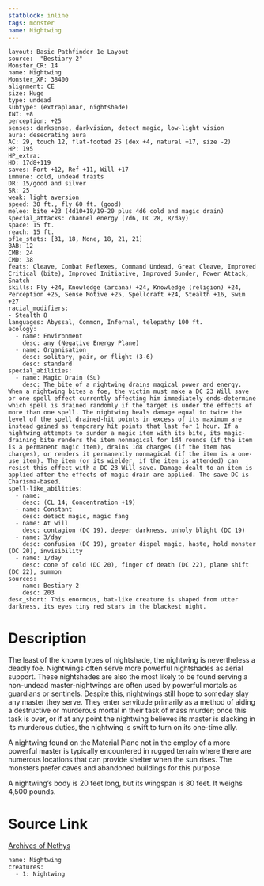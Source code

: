 ```yaml
---
statblock: inline
tags: monster
name: Nightwing
---
```

```statblock
layout: Basic Pathfinder 1e Layout
source:  "Bestiary 2"
Monster_CR: 14
name: Nightwing
Monster_XP: 38400
alignment: CE
size: Huge
type: undead
subtype: (extraplanar, nightshade)
INI: +8
perception: +25
senses: darksense, darkvision, detect magic, low-light vision
aura: desecrating aura
AC: 29, touch 12, flat-footed 25 (dex +4, natural +17, size -2)
HP: 195
HP_extra: 
HD: 17d8+119
saves: Fort +12, Ref +11, Will +17
immune: cold, undead traits
DR: 15/good and silver
SR: 25
weak: light aversion
speed: 30 ft., fly 60 ft. (good)
melee: bite +23 (4d10+18/19-20 plus 4d6 cold and magic drain)
special_attacks: channel energy (7d6, DC 28, 8/day)
space: 15 ft.
reach: 15 ft.
pf1e_stats: [31, 18, None, 18, 21, 21]
BAB: 12
CMB: 24
CMD: 38
feats: Cleave, Combat Reflexes, Command Undead, Great Cleave, Improved Critical (bite), Improved Initiative, Improved Sunder, Power Attack, Snatch
skills: Fly +24, Knowledge (arcana) +24, Knowledge (religion) +24, Perception +25, Sense Motive +25, Spellcraft +24, Stealth +16, Swim +27
racial_modifiers:
- Stealth 8
languages: Abyssal, Common, Infernal, telepathy 100 ft.
ecology:
  - name: Environment
    desc: any (Negative Energy Plane)
  - name: Organisation
    desc: solitary, pair, or flight (3-6)
    desc: standard
special_abilities:
  - name: Magic Drain (Su)
    desc: The bite of a nightwing drains magical power and energy. When a nightwing bites a foe, the victim must make a DC 23 Will save or one spell effect currently affecting him immediately ends-determine which spell is drained randomly if the target is under the effects of more than one spell. The nightwing heals damage equal to twice the level of the spell drained-hit points in excess of its maximum are instead gained as temporary hit points that last for 1 hour. If a nightwing attempts to sunder a magic item with its bite, its magic-draining bite renders the item nonmagical for 1d4 rounds (if the item is a permanent magic item), drains 1d8 charges (if the item has charges), or renders it permanently nonmagical (if the item is a one-use item). The item (or its wielder, if the item is attended) can resist this effect with a DC 23 Will save. Damage dealt to an item is applied after the effects of magic drain are applied. The save DC is Charisma-based.
spell-like_abilities:
  - name:
    desc: (CL 14; Concentration +19)
  - name: Constant
    desc: detect magic, magic fang
  - name: At will
    desc: contagion (DC 19), deeper darkness, unholy blight (DC 19)
  - name: 3/day
    desc: confusion (DC 19), greater dispel magic, haste, hold monster (DC 20), invisibility
  - name: 1/day
    desc: cone of cold (DC 20), finger of death (DC 22), plane shift (DC 22), summon
sources:
  - name: Bestiary 2
    desc: 203
desc_short: This enormous, bat-like creature is shaped from utter darkness, its eyes tiny red stars in the blackest night.
```
# Description
The least of the known types of nightshade, the nightwing is nevertheless a deadly foe. Nightwings often serve more powerful nightshades as aerial support. These nightshades are also the most likely to be found serving a non-undead master-nightwings are often used by powerful mortals as guardians or sentinels. Despite this, nightwings still hope to someday slay any master they serve. They enter servitude primarily as a method of aiding a destructive or murderous mortal in their task of mass murder; once this task is over, or if at any point the nightwing believes its master is slacking in its murderous duties, the nightwing is swift to turn on its one-time ally.

A nightwing found on the Material Plane not in the employ of a more powerful master is typically encountered in rugged terrain where there are numerous locations that can provide shelter when the sun rises. The monsters prefer caves and abandoned buildings for this purpose.

A nightwing’s body is 20 feet long, but its wingspan is 80 feet. It weighs 4,500 pounds.
# Source Link
[Archives of Nethys](https://aonprd.com/MonsterDisplay.aspx?ItemName=Nightwing)
```encounter-table
name: Nightwing
creatures:
  - 1: Nightwing
```

